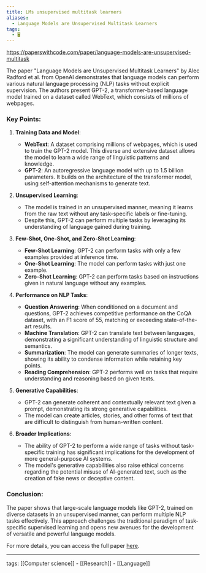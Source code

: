 ```yaml
---
title: LMs unsupervised multitask learners
aliases:
  - Language Models are Unsupervised Multitask Learners
tags:
  - 🖥️
---
```


https://paperswithcode.com/paper/language-models-are-unsupervised-multitask

The paper "Language Models are Unsupervised Multitask Learners" by Alec Radford et al. from OpenAI demonstrates that language models can perform various natural language processing (NLP) tasks without explicit supervision. The authors present GPT-2, a transformer-based language model trained on a dataset called WebText, which consists of millions of webpages.

### Key Points:

1. **Training Data and Model**:
    - **WebText**: A dataset comprising millions of webpages, which is used to train the GPT-2 model. This diverse and extensive dataset allows the model to learn a wide range of linguistic patterns and knowledge.
    - **GPT-2**: An autoregressive language model with up to 1.5 billion parameters. It builds on the architecture of the transformer model, using self-attention mechanisms to generate text.

2. **Unsupervised Learning**:
    - The model is trained in an unsupervised manner, meaning it learns from the raw text without any task-specific labels or fine-tuning.
    - Despite this, GPT-2 can perform multiple tasks by leveraging its understanding of language gained during training.

3. **Few-Shot, One-Shot, and Zero-Shot Learning**:
    - **Few-Shot Learning**: GPT-2 can perform tasks with only a few examples provided at inference time.
    - **One-Shot Learning**: The model can perform tasks with just one example.
    - **Zero-Shot Learning**: GPT-2 can perform tasks based on instructions given in natural language without any examples.

4. **Performance on NLP Tasks**:
    - **Question Answering**: When conditioned on a document and questions, GPT-2 achieves competitive performance on the CoQA dataset, with an F1 score of 55, matching or exceeding state-of-the-art results.
    - **Machine Translation**: GPT-2 can translate text between languages, demonstrating a significant understanding of linguistic structure and semantics.
    - **Summarization**: The model can generate summaries of longer texts, showing its ability to condense information while retaining key points.
    - **Reading Comprehension**: GPT-2 performs well on tasks that require understanding and reasoning based on given texts.

5. **Generative Capabilities**:
    - GPT-2 can generate coherent and contextually relevant text given a prompt, demonstrating its strong generative capabilities.
    - The model can create articles, stories, and other forms of text that are difficult to distinguish from human-written content.

6. **Broader Implications**:
    - The ability of GPT-2 to perform a wide range of tasks without task-specific training has significant implications for the development of more general-purpose AI systems.
    - The model's generative capabilities also raise ethical concerns regarding the potential misuse of AI-generated text, such as the creation of fake news or deceptive content.

### Conclusion:
The paper shows that large-scale language models like GPT-2, trained on diverse datasets in an unsupervised manner, can perform multiple NLP tasks effectively. This approach challenges the traditional paradigm of task-specific supervised learning and opens new avenues for the development of versatile and powerful language models.

For more details, you can access the full paper [here](https://paperswithcode.com/paper/language-models-are-unsupervised-multitask).

---

tags: [[Computer science]] - [[Research]] - [[Language]]